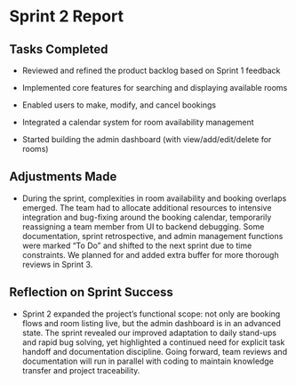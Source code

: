 # Sprint 2 Report

## Tasks Completed
- Reviewed and refined the product backlog based on Sprint 1 feedback

- Implemented core features for searching and displaying available rooms

- Enabled users to make, modify, and cancel bookings

- Integrated a calendar system for room availability management

- Started building the admin dashboard (with view/add/edit/delete for rooms)

## Adjustments Made
- During the sprint, complexities in room availability and booking overlaps emerged. The team had to allocate additional resources to intensive integration and bug-fixing around the booking calendar, temporarily reassigning a team member from UI to backend debugging. Some documentation, sprint retrospective, and admin management functions were marked “To Do” and shifted to the next sprint due to time constraints. We planned for and added extra buffer for more thorough reviews in Sprint 3.

## Reflection on Sprint Success
- Sprint 2 expanded the project’s functional scope: not only are booking flows and room listing live, but the admin dashboard is in an advanced state. The sprint revealed our improved adaptation to daily stand-ups and rapid bug solving, yet highlighted a continued need for explicit task handoff and documentation discipline. Going forward, team reviews and documentation will run in parallel with coding to maintain knowledge transfer and project traceability.
